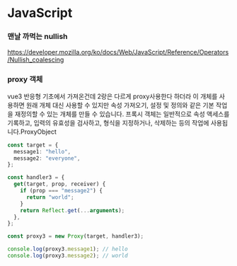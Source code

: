 # JavaScript

### 맨날 까먹는 nullish

https://developer.mozilla.org/ko/docs/Web/JavaScript/Reference/Operators/Nullish_coalescing



### proxy 객체 

vue3 반응형 기초에서 가져온건데  2랑은 다르게 
proxy사용한다 하더라 
이 개체를 사용하면 원래 개체 대신 사용할 수 있지만 속성 가져오기, 설정 및 정의와 같은 기본 작업을 재정의할 수 있는 개체를 만들 수 있습니다. 프록시 객체는 일반적으로 속성 액세스를 기록하고, 입력의 유효성을 검사하고, 형식을 지정하거나, 삭제하는 등의 작업에 사용됩니다.ProxyObject


```typescript
const target = {
  message1: "hello",
  message2: "everyone",
};

const handler3 = {
  get(target, prop, receiver) {
    if (prop === "message2") {
      return "world";
    }
    return Reflect.get(...arguments);
  },
};

const proxy3 = new Proxy(target, handler3);

console.log(proxy3.message1); // hello
console.log(proxy3.message2); // world

```